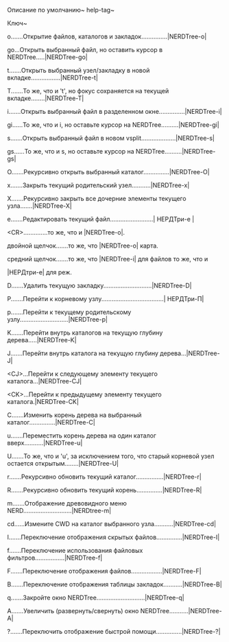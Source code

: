 Описание по умолчанию~ help-tag~ 

Ключ~ 

o.......Открытие файлов, каталогов и закладок...............|NERDTree-o| 

go...Открыть выбранный файл, но оставить курсор в NERDTree.....|NERDTree-go| 

t.......Открыть выбранный узел/закладку в новой вкладке.................|NERDTree-t| 

T.......То же, что и 't', но фокус сохраняется на текущей вкладке........|NERDTree-T| 

i.......Открыть выбранный файл в разделенном окне...............|NERDTree-i| 

gi......То же, что и i, но оставьте курсор на NERDTree..........|NERDTree-gi| 

s.......Открыть выбранный файл в новом vsplit....................|NERDTree-s| 

gs......То же, что и s, но оставьте курсор на NERDTree..........|NERDTree-gs| 

O.......Рекурсивно открыть выбранный каталог...............|NERDTree-O| 

x.......Закрыть текущий родительский узел...........|NERDTree-x| 

X.......Рекурсивно закрыть все дочерние элементы текущего узла.......|NERDTree-X| 

e.......Редактировать текущий файл.........................| НЕРДТри-е | 

\<CR>..............то же, что и |NERDTree-o|. 

двойной щелчок.......то же, что |NERDTree-o|  карта. 

средний щелчок.......то же, что |NERDTree-i|  для файлов то же, что и 

|НЕРДтри-е|  для реж. 

D.......Удалить текущую закладку............................|NERDTree-D| 

P.......Перейти к корневому узлу....................................| НЕРДТри-П| 

p.......Перейти к текущему родительскому узлу............................|NERDTree-p| 

K.......Перейти внутрь каталогов на текущую глубину дерева.....|NERDTree-K| 

J.......Перейти внутрь каталога на текущую глубину дерева...|NERDTree-J| 

\<CJ>...Перейти к следующему элементу текущего каталога...|NERDTree-CJ| 

\<CK>...Перейти к предыдущему элементу текущего каталога.|NERDTree-CK| 

C.......Изменить корень дерева на выбранный каталог...............|NERDTree-C| 

u.......Переместить корень дерева на один каталог вверх...........|NERDTree-u| 

U.......То же, что и 'u', за исключением того, что старый корневой узел остается открытым........|NERDTree-U| 

r.......Рекурсивно обновить текущий каталог................|NERDTree-r| 

R.......Рекурсивно обновить текущий корень...............|NERDTree-R| 

m.......Отображение древовидного меню NERD............................|NERDtree-m| 

cd......Измените CWD на каталог выбранного узла...........|NERDTree-cd| 

I.......Переключение отображения скрытых файлов...............|NERDTree-I| 

f.......Переключение использования файловых фильтров.................|NERDTree-f| 

F.......Переключение отображения файлов..................|NERDTree-F| 

B.......Переключение отображения таблицы закладок...........|NERDTree-B| 

q.......Закройте окно NERDTree............................|NERDTree-q| 

A.......Увеличить (развернуть/свернуть) окно NERDTree...........|NERDTree-A| 

?.......Переключить отображение быстрой помощи...............|NERDTree-?|